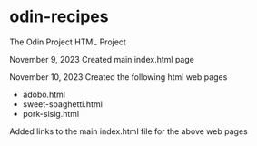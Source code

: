 # odin-recipes
The Odin Project HTML Project

November 9, 2023
Created main index.html page

November 10, 2023
Created the following html web pages
 - adobo.html
 - sweet-spaghetti.html
 - pork-sisig.html

 Added links to the main index.html file for the above web pages